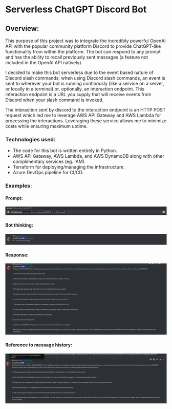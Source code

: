 # Serverless ChatGPT Discord Bot

## Overview:
This purpose of this project was to integrate the incredibly powerful OpenAI API with the popular community platform Discord to provide ChatGPT-like functionality from within the platform. The bot can respond to any prompt and has the ability to recall previously sent messages (a feature not included in the OpenAI API natively).

I decided to make this bot serverless due to the event based nature of Discord slash commands; when using Discord slash commands, an event is sent to wherever your bot is running continously (like a service on a server, or locally in a terminal) or, optionally, an interaction endpoint. This interaction endpoint is a URL you supply that will receive events from Discord when your slash command is invoked. 

The interaction sent by discord to the interaction endpoint is an HTTP POST request which led me to leverage AWS API Gateway and AWS Lambda for processing the interactions. Leveraging these service allows me to minimize costs while ensuring maximum uptime.

### Technologies used:
- The code for this bot is written entirely in Python.
- AWS API Gateway, AWS Lambda, and AWS DynamoDB along with other complimentary services (eg. IAM).
- Terraform for deploying/managing the infrastructure.
- Azure DevOps pipeline for CI/CD.


### Examples:
#### Prompt:
![Alt text](README_ASSETS/Prompt.png)

#### Bot thinking:
![Alt text](README_ASSETS/Thinking.png)

#### Response:
![Alt text](README_ASSETS/response.png)

#### Reference to message history:
![Alt text](README_ASSETS/message_history.png)

